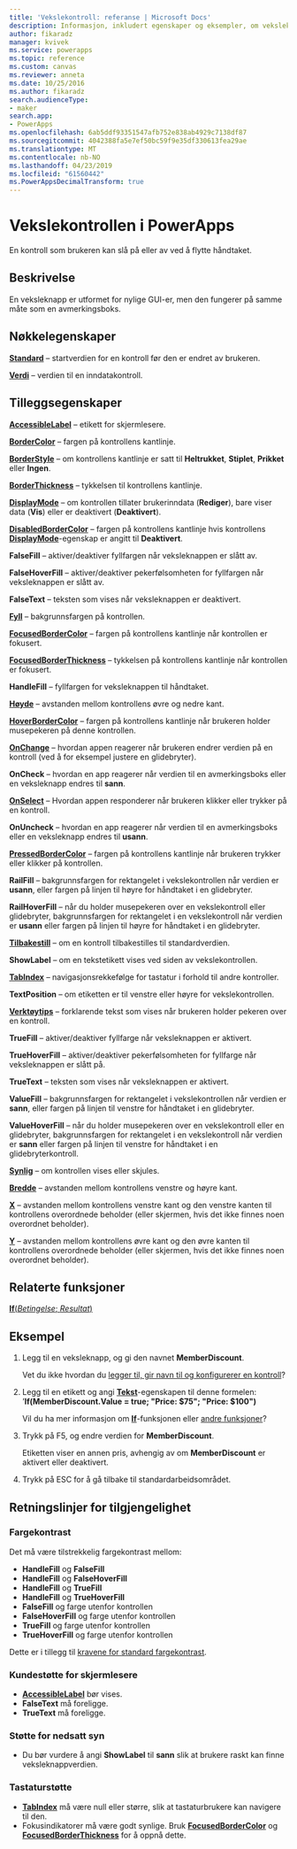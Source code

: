 ```yaml
---
title: 'Vekslekontroll: referanse | Microsoft Docs'
description: Informasjon, inkludert egenskaper og eksempler, om vekslekontrollen
author: fikaradz
manager: kvivek
ms.service: powerapps
ms.topic: reference
ms.custom: canvas
ms.reviewer: anneta
ms.date: 10/25/2016
ms.author: fikaradz
search.audienceType:
- maker
search.app:
- PowerApps
ms.openlocfilehash: 6ab5ddf93351547afb752e838ab4929c7138df87
ms.sourcegitcommit: 4042388fa5e7ef50bc59f9e35df330613fea29ae
ms.translationtype: MT
ms.contentlocale: nb-NO
ms.lasthandoff: 04/23/2019
ms.locfileid: "61560442"
ms.PowerAppsDecimalTransform: true
---
```

# <a name="toggle-control-in-powerapps"></a>Vekslekontrollen i PowerApps
En kontroll som brukeren kan slå på eller av ved å flytte håndtaket.

## <a name="description"></a>Beskrivelse
En veksleknapp er utformet for nylige GUI-er, men den fungerer på samme måte som en avmerkingsboks.

## <a name="key-properties"></a>Nøkkelegenskaper
**[Standard](properties-core.md)** – startverdien for en kontroll før den er endret av brukeren.

**[Verdi](properties-core.md)** – verdien til en inndatakontroll.

## <a name="additional-properties"></a>Tilleggsegenskaper
**[AccessibleLabel](properties-accessibility.md)** – etikett for skjermlesere.

**[BorderColor](properties-color-border.md)** – fargen på kontrollens kantlinje.

**[BorderStyle](properties-color-border.md)** – om kontrollens kantlinje er satt til **Heltrukket**, **Stiplet**, **Prikket** eller **Ingen**.

**[BorderThickness](properties-color-border.md)** – tykkelsen til kontrollens kantlinje.

**[DisplayMode](properties-core.md)** – om kontrollen tillater brukerinndata (**Rediger**), bare viser data (**Vis**) eller er deaktivert (**Deaktivert**).

**[DisabledBorderColor](properties-color-border.md)** – fargen på kontrollens kantlinje hvis kontrollens **[DisplayMode](properties-core.md)**-egenskap er angitt til **Deaktivert**.

**FalseFill** – aktiver/deaktiver fyllfargen når veksleknappen er slått av.

**FalseHoverFill** – aktiver/deaktiver pekerfølsomheten for fyllfargen når veksleknappen er slått av.

**FalseText** – teksten som vises når veksleknappen er deaktivert.

**[Fyll](properties-color-border.md)** – bakgrunnsfargen på kontrollen.

**[FocusedBorderColor](properties-color-border.md)** – fargen på kontrollens kantlinje når kontrollen er fokusert.

**[FocusedBorderThickness](properties-color-border.md)** – tykkelsen på kontrollens kantlinje når kontrollen er fokusert.

**HandleFill** – fyllfargen for veksleknappen til håndtaket.

**[Høyde](properties-size-location.md)** – avstanden mellom kontrollens øvre og nedre kant.

**[HoverBorderColor](properties-color-border.md)** – fargen på kontrollens kantlinje når brukeren holder musepekeren på denne kontrollen.

**[OnChange](properties-core.md)** – hvordan appen reagerer når brukeren endrer verdien på en kontroll (ved å for eksempel justere en glidebryter).

**OnCheck** – hvordan en app reagerer når verdien til en avmerkingsboks eller en veksleknapp endres til **sann**.

**[OnSelect](properties-core.md)** – Hvordan appen responderer når brukeren klikker eller trykker på en kontroll.

**OnUncheck** – hvordan en app reagerer når verdien til en avmerkingsboks eller en veksleknapp endres til **usann**.

**[PressedBorderColor](properties-color-border.md)** – fargen på kontrollens kantlinje når brukeren trykker eller klikker på kontrollen.

**RailFill** – bakgrunnsfargen for rektangelet i vekslekontrollen når verdien er **usann**, eller fargen på linjen til høyre for håndtaket i en glidebryter.

**RailHoverFill** – når du holder musepekeren over en vekslekontroll eller glidebryter, bakgrunnsfargen for rektangelet i en vekslekontroll når verdien er **usann** eller fargen på linjen til høyre for håndtaket i en glidebryter.

**[Tilbakestill](properties-core.md)** – om en kontroll tilbakestilles til standardverdien.

**ShowLabel** – om en tekstetikett vises ved siden av vekslekontrollen.

**[TabIndex](properties-accessibility.md)** – navigasjonsrekkefølge for tastatur i forhold til andre kontroller.

**TextPosition** – om etiketten er til venstre eller høyre for vekslekontrollen.

**[Verktøytips](properties-core.md)** – forklarende tekst som vises når brukeren holder pekeren over en kontroll.

**TrueFill** – aktiver/deaktiver fyllfarge når veksleknappen er aktivert.

**TrueHoverFill** – aktiver/deaktiver pekerfølsomheten for fyllfarge når veksleknappen er slått på.

**TrueText** – teksten som vises når veksleknappen er aktivert.

**ValueFill** – bakgrunnsfargen for rektangelet i vekslekontrollen når verdien er **sann**, eller fargen på linjen til venstre for håndtaket i en glidebryter.

**ValueHoverFill** – når du holder musepekeren over en vekslekontroll eller en glidebryter, bakgrunnsfargen for rektangelet i en vekslekontroll når verdien er **sann** eller fargen på linjen til venstre for håndtaket i en glidebryterkontroll.

**[Synlig](properties-core.md)** – om kontrollen vises eller skjules.

**[Bredde](properties-size-location.md)** – avstanden mellom kontrollens venstre og høyre kant.

**[X](properties-size-location.md)** – avstanden mellom kontrollens venstre kant og den venstre kanten til kontrollens overordnede beholder (eller skjermen, hvis det ikke finnes noen overordnet beholder).

**[Y](properties-size-location.md)** – avstanden mellom kontrollens øvre kant og den øvre kanten til kontrollens overordnede beholder (eller skjermen, hvis det ikke finnes noen overordnet beholder).

## <a name="related-functions"></a>Relaterte funksjoner
[**If**(*Betingelse*; *Resultat*)](../functions/function-if.md)

## <a name="example"></a>Eksempel
1. Legg til en veksleknapp, og gi den navnet **MemberDiscount**.

    Vet du ikke hvordan du [legger til, gir navn til og konfigurerer en kontroll](../add-configure-controls.md)?
2. Legg til en etikett og angi **[Tekst](properties-core.md)**-egenskapen til denne formelen:
   <br>’**If(MemberDiscount.Value = true; "Price: $75"; "Price: $100")**

    Vil du ha mer informasjon om **[If](../functions/function-if.md)**-funksjonen eller [andre funksjoner](../formula-reference.md)?
3. Trykk på F5, og endre verdien for **MemberDiscount**.

    Etiketten viser en annen pris, avhengig av om **MemberDiscount** er aktivert eller deaktivert.
4. Trykk på ESC for å gå tilbake til standardarbeidsområdet.


## <a name="accessibility-guidelines"></a>Retningslinjer for tilgjengelighet
### <a name="color-contrast"></a>Fargekontrast
Det må være tilstrekkelig fargekontrast mellom:
* **HandleFill** og **FalseFill**
* **HandleFill** og **FalseHoverFill**
* **HandleFill** og **TrueFill**
* **HandleFill** og **TrueHoverFill**
* **FalseFill** og farge utenfor kontrollen
* **FalseHoverFill** og farge utenfor kontrollen
* **TrueFill** og farge utenfor kontrollen
* **TrueHoverFill** og farge utenfor kontrollen

Dette er i tillegg til [kravene for standard fargekontrast](../accessible-apps-color.md).

### <a name="screen-reader-support"></a>Kundestøtte for skjermlesere
* **[AccessibleLabel](properties-accessibility.md)** bør vises.
* **FalseText** må foreligge.
* **TrueText** må foreligge.

### <a name="low-vision-support"></a>Støtte for nedsatt syn
* Du bør vurdere å angi **ShowLabel** til **sann** slik at brukere raskt kan finne veksleknappverdien.

### <a name="keyboard-support"></a>Tastaturstøtte
* **[TabIndex](properties-accessibility.md)** må være null eller større, slik at tastaturbrukere kan navigere til den.
* Fokusindikatorer må være godt synlige. Bruk **[FocusedBorderColor](properties-color-border.md)** og **[FocusedBorderThickness](properties-color-border.md)** for å oppnå dette.
